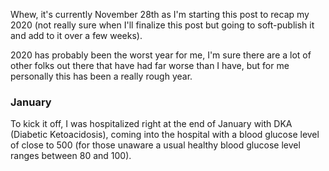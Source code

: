 Whew, it's currently November 28th as I'm starting this post to recap my 2020
(not really sure when I'll finalize this post but going to soft-publish it and
add to it over a few weeks).

2020 has probably been the worst year for me, I'm sure there are a lot of other
folks out there that have had far worse than I have, but for me personally this
has been a really rough year.

### January

To kick it off, I was hospitalized right at the end of January with DKA
(Diabetic Ketoacidosis), coming into the hospital with a blood glucose level of
close to 500 (for those unaware a usual healthy blood glucose level ranges
between 80 and 100).
